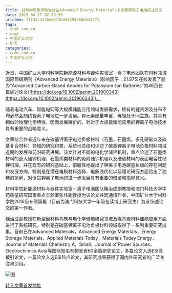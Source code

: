 ```yaml
---
title: 材料学院教师鞠治成在Advanced Energy Materials上发表钾离子电池综述论文
date: 2019-04-27 02:29:59
urlname: fff33c1276e0d736a95294b6bb418771
tags: 
- cumt.com.cn
- cumt
- 中国矿业大学
- 矿大
categories:
- cumt.com.cn
- 中国矿业大学
---
```


近日，中国矿业大学材料学院新能源材料与器件实验室－离子电池团队在材料领域国际顶级期刊《Advanced Energy Materials》(影响因子：21.875)在线发表了题为“Advanced Carbon-Based Anodes for Potassium-Ion Batteries”的46页长篇综述论文([https://doi.org/10.1002/aenm.201900343](https://doi.org/10.1002/aenm.201900343))。

随着电动汽车、智能电网等大规模储能应用领域发展需求，稀有的锂资源及分布不均必然会制约锂离子电池进一步发展。钾元素储量丰富，与锂处于同主族，并具有相似的物理化学特性，因而发展廉价的、针对于大规模储能应用的钾离子电池技术具有重要的战略意义。

文章结合作者近年来在碳基钾离子电池负极材料（石墨，石墨烯，多孔硬碳以及碳基复合材料）领域的研究积累，系统地总结和评述了碳基钾离子电池负极材料领域近期的发展和前沿研究进展。该文针对不同的电化学储钾机制，重点论述了石墨类材料的嵌入储钾机理，石墨烯类材料的吸附储钾机理以及硬碳材料的表面电容性储钾机理，并在现有的研究基础上，前瞻性地提出了钾离子电池碳基负极的存在问题和发展方向，特别是在潜在电极材料选择、电解液优化以及理论研究方面给出了独特的见解，对促进钾离子电池的进一步发展具有重要的借鉴和指导意义。

材料学院新能源材料与器件实验室－离子电池团队鞠治成副教授和澳门科技大学中药质量研究国家重点实验室张伟副教授为该论文共同通讯作者，中国矿业大学材料学院2016级专硕吴璇（目前为澳门科技大学一年级在读博士研究生）为该综述论文的第一作者。

鞠治成副教授在新型碳材料构筑与电化学储能研究领域及煤基炭材料储能应用方面进行了系统研究，特别是在碳基钾离子电池负极材料领域取得了一系列重要研究成果。目前已在Advanced Materials，Advanced Energy Materials，Energy Storage Materials，Applied Materials Today，Materials Today Energy，Journal of Materials Chemistry A，Small，Journal of Power Sources，Electrochimica Acta等国际知名刊物发表60余篇研究论文，多篇论文入选ESI高被引论文，一篇论文入选ESI热点论文，其研究成果获得了国内外研究者的广泛关注和引用。

![图](http://xwzx.cumt.edu.cn/_upload/article/images/a7/29/20f784b04cdb8616c43b9ebf6114/5ab4b707-c8a5-491e-b5c8-6c90dd7db29c.png)

[转入文章首发地址](http://xwzx.cumt.edu.cn/f7/49/c513a522057/page.htm)